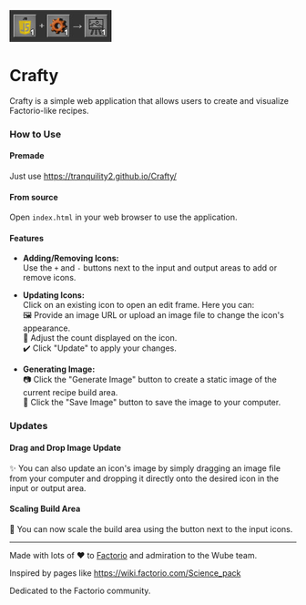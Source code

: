 ![Crafty Recipe Example](assets/new.jpg)

# Crafty

Crafty is a simple web application that allows users to create and visualize Factorio-like recipes.

### How to Use

#### Premade
Just use https://tranquility2.github.io/Crafty/

#### From source
Open `index.html` in your web browser to use the application.

#### Features
- **Adding/Removing Icons:**   
Use the `+` and `-` buttons next to the input and output areas to add or remove icons.

- **Updating Icons:**   
Click on an existing icon to open an edit frame. Here you can:  
🖼️ Provide an image URL or upload an image file to change the icon's appearance.   
🔢 Adjust the count displayed on the icon.   
✔️ Click "Update" to apply your changes.

- **Generating Image:**  
📷 Click the "Generate Image" button to create a static image of the current recipe build area.  
💾 Click the "Save Image" button to save the image to your computer.

### Updates 
#### Drag and Drop Image Update
✨ You can also update an icon's image by simply dragging an image file from your computer and dropping it directly onto the desired icon in the input or output area.

#### Scaling Build Area
🔬 You can now scale the build area using the button next to the input icons. 

---

Made with lots of ❤️ to [Factorio](https://factorio.com/) and admiration to the Wube team.

Inspired by pages like https://wiki.factorio.com/Science_pack

Dedicated to the Factorio community.
